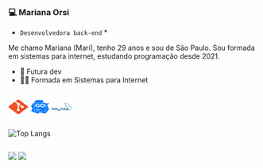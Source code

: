 ### 💻 Mariana Orsi

* ` Desenvolvedora back-end ` *

Me chamo Mariana (Mari), tenho 29 anos e sou de São Paulo. Sou formada em sistemas para internet, estudando programação desde 2021. 

- 🌱 Futura dev 
- 👨‍🎓 Formada em Sistemas para Internet


<div style="display: inline_block"><br>
  <img align="center" alt="Mari-git" height="30" width="40" src="https://raw.githubusercontent.com/devicons/devicon/refs/heads/master/icons/git/git-original.svg">
  <img align="center" alt="Mari-go" height="30" width="40" src="https://raw.githubusercontent.com/devicons/devicon/refs/heads/master/icons/goland/goland-plain.svg">
  <img align="center" alt="Mari-mysql" height="30" width="40" src="https://raw.githubusercontent.com/devicons/devicon/refs/heads/master/icons/mysql/mysql-plain-wordmark.svg">
</div>
 
 ##

![Top Langs](https://github-readme-stats.vercel.app/api/top-langs/?username=MarianaOrsi&hide_progress=true)
  
  
  ##
   
<div> 
  <a href = "mailto:marianaorsi95@gmail.com"><img src="https://img.shields.io/badge/-Gmail-%23333?style=for-the-badge&logo=gmail&logoColor=white" target="_blank"></a>
  <a href="https://www.linkedin.com/in/mariana-orsi-762165224/" target="_blank"><img src="https://img.shields.io/badge/-LinkedIn-%230077B5?style=for-the-badge&logo=linkedin&logoColor=white" target="_blank"></a> 

 
</div>
